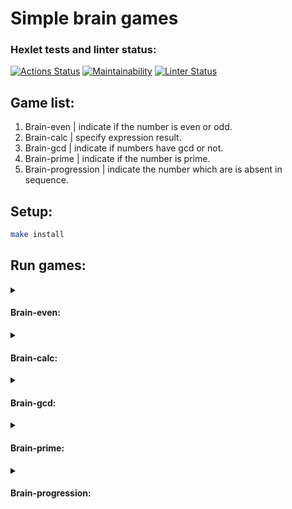 # Simple brain games

### Hexlet tests and linter status:
[![Actions Status](https://github.com/Romzik-Peperomzik/frontend-project-lvl1/workflows/hexlet-check/badge.svg)](https://github.com/Romzik-Peperomzik/frontend-project-lvl1/actions)
[![Maintainability](https://api.codeclimate.com/v1/badges/c1ba843cb94d3030e494/maintainability)](https://codeclimate.com/github/Romzik-Peperomzik/frontend-project-lvl1/maintainability)
[![Linter Status](https://github.com/Romzik-Peperomzik/frontend-project-lvl1/workflows/linter-check/badge.svg)](https://github.com/Romzik-Peperomzik/frontend-project-lvl1/actions)

## Game list:
1. Brain-even  | indicate if the number is even or odd.
2. Brain-calc  | specify expression result.
3. Brain-gcd   | indicate if numbers have gcd or not.
4. Brain-prime | indicate if the number is prime.
5. Brain-progression | indicate the number which are is absent in sequence.
## Setup:
```sh
make install
```
## Run games:
<details>
<summary><h4>Brain-even:</h4></summary>
  <a href="https://asciinema.org/a/7uvIakXWq02tYcXrETx1cx63H" target="_blank"><img src="https://asciinema.org/a/7uvIakXWq02tYcXrETx1cx63H.svg" /></a>
</details>

<details>
<summary><h4>Brain-calc:</h4></summary>
  <a href="https://asciinema.org/a/3hFhDaUc7YtQOwgS9Vpummha3" target="_blank"><img src="https://asciinema.org/a/3hFhDaUc7YtQOwgS9Vpummha3.svg" /></a>
</details>

<details>
<summary><h4>Brain-gcd:</h4></summary>
  <a href="https://asciinema.org/a/ckx9tXFMvfrRcxPHdHJVw6cog" target="_blank"><img src="https://asciinema.org/a/ckx9tXFMvfrRcxPHdHJVw6cog.svg" /></a>
</details>

<details>
<summary><h4>Brain-prime:</h4></summary>  
  <a href="https://asciinema.org/a/bjfvUHrTZb9g55D6gnhxzpMro" target="_blank"><img src="https://asciinema.org/a/bjfvUHrTZb9g55D6gnhxzpMro.svg" /></a>
</details>

<details>
<summary><h4>Brain-progression:</h4></summary>
  <a href="https://asciinema.org/a/5BssZVvOG5ykBQIki9Hz5UVpv" target="_blank"><img src="https://asciinema.org/a/5BssZVvOG5ykBQIki9Hz5UVpv.svg" /></a>
</details>
